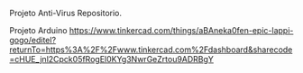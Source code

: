 Projeto Anti-Virus
Repositorio. 

Projeto Arduino 
https://www.tinkercad.com/things/aBAneka0fen-epic-lappi-gogo/editel?returnTo=https%3A%2F%2Fwww.tinkercad.com%2Fdashboard&sharecode=cHUE_jnl2Cpck05fRogEl0KYg3NwrGeZrtou9ADRBgY
